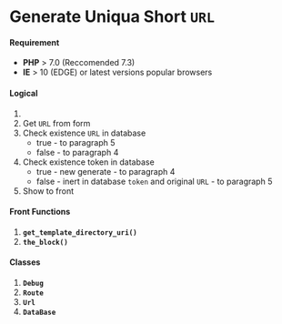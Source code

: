 <h1>Generate Uniqua Short <code>URL</code></h1>

<h4>Requirement</h4>
<ul>
<li><b>PHP</b> > 7.0 (Reccomended 7.3)</li>
<li><b>IE</b> > 10 (EDGE) or latest versions popular browsers</li>
</ul>

<h4>Logical</h4>
<ol>
<li></li>
<li>Get <code>URL</code> from form</li>
<li>Check existence <code>URL</code> in database    
    <ul>
    <li>true  - to paragraph 5</li>
    <li>false - to paragraph 4</li>
    </ul>
</li>
<li>Check existence token in database
    <ul>
    <li>true  - new generate          - to paragraph 4</li>
    <li>false - inert in database <code>token</code> and original <code>URL</code> - to paragraph 5</li>
    </ul>
</li>
<li>Show to front</li>
</ol>

<h4>Front Functions</h4>
<ol>
<li><b><code>get_template_directory_uri()</code></b></li>
<li><b><code>the_block()</code></b></li>
</ol>

<h4>Classes</h4>
<ol>
<li><b><code>Debug</code></b></li>
<li><b><code>Route</code></b></li>
<li><b><code>Url</code></b></li>
<li><b><code>DataBase</code></b></li>
</ol>